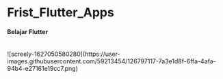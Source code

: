 # Frist_Flutter_Apps
<h4>Belajar Flutter</h4><br>
![screely-1627050580280](https://user-images.githubusercontent.com/59213454/126797117-7a3e1d8f-6ffa-4afa-94b4-e27161e19cc7.png)
